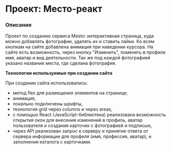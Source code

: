 # Проект: Место-реакт

### Описание
Проект по созданию сервиса Mesto: интерактивная страница, куда можно добавлять фотографии, удалять их и ставить лайки.
Ко всем кнопкам на сайте добавлена анимация при наведении курсора. На сайте есть возможность, через кнопку "Изменить", поменять в профиле имя, аватар и вид деятельности. Так же под каждой фотографией указано название места, где сделана фотография. 

**Технологии используемые при создании сайта**

При создании сайта использовались:
*  метод flex для размещения элементов на странице;
*  анимация, 
*  локально подключены шрифты, 
*  технология grid через columns и через areas,
*  с помощью React (JavaScript-библиотека) реализована возможность открытия окон для внесения изменений в профиль, аватар пользователя и создания карточек с фотографией и подписью,
*  через API реализован запрос к серверу и принятие ответа от сервера информации для профеля (имя, профессия, аватар), и заполнения каталога с карточками.


